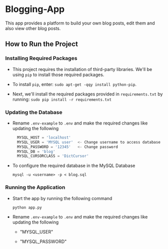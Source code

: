 # Blogging-App

This app provides a platform to build your own blog posts, edit them and also view other blog posts.

## How to Run the Project

### Installing Required Packages
 - This project requires the installation of third-party libraries. We'll be using `pip` to install those required packages.
 - To install `pip`, enter:
   `sudo apt-get -qqy install python-pip`.
 
 - Next, we'll install the required packages provided in `requirements.txt` by running:
   `sudo pip install -r requirements.txt`

### Updating the Database 
 - Rename `.env-example` to `.env` and make the required changes like updating the following
   ````javascript
     MYSQL_HOST = 'localhost'
     MYSQL_USER = 'MYSQL user'  <- Change username to access database
     MYSQL_PASSWORD = '12345'   <- Change password
     MYSQL_DB = 'blog'
     MYSQL_CURSORCLASS = 'DictCursor' 
   ````
   
 
 - To configure the required database in the MySQL Database
 
    `mysql -u <username> -p < blog.sql`
    

### Running the Application 
- Start the app by running the following command

 
    `python app.py`
 - Rename `.env-example` to `.env` and make the required changes like updating the following
 
   - "MYSQL_USER" 
   
   - "MYSQL_PASSWORD"

